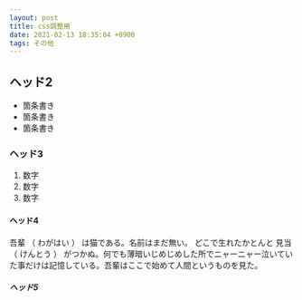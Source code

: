 ```yaml
---
layout: post
title: css調整用
date: 2021-02-13 18:35:04 +0900
tags: その他
---
```


## ヘッド2

- 箇条書き
- 箇条書き
- 箇条書き


### ヘッド3

1. 数字
2. 数字
3. 数字


#### ヘッド4

吾輩 （ わがはい ） は猫である。名前はまだ無い。 どこで生れたかとんと 見当 （ けんとう ） がつかぬ。何でも薄暗いじめじめした所でニャーニャー泣いていた事だけは記憶している。吾輩はここで始めて人間というものを見た。

##### ヘッド5
